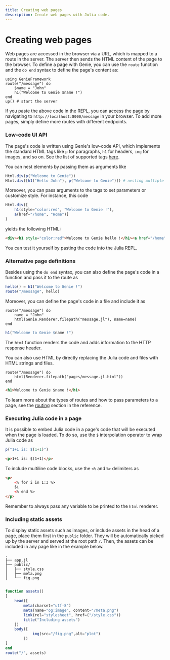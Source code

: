 ```yaml
---
title: Creating web pages
description: Create web pages with Julia code.
---
```


# Creating web pages

<!--Modern web applications are often characterized by their ability to generate content dynamically, tailoring web pages based on user interactions, database queries, or other factors. This guide provides an overview of how to create web pages with dynamic content.-->
<!---->
<!--Dynamic content refers to the parts of a web page that change based on varying factors such as user input, database changes, or real-time data. Instead of serving static HTML files, the server generates the content of the page on-the-fly, often pulling from databases or other data sources.-->

Web pages are accessed in the browser via a URL, which is mapped to a route in the server. The server then sends the HTML content of the page to the browser. To define a page with Genie, you can use the `route` function and the `do end` syntax to define the page's content as:

```julia[app.jl]
using GenieFramework
route("/message") do
    $name = "John"
    h1("Welcome to Genie $name !")
end
up() # start the server
```
If you paste the above code in the REPL, you can access the page by navigating to `http://localhost:8000/message` in your browser. To add more pages, simply define more routes with different endpoints.


### Low-code UI API

The page's code is written using Genie's low-code API, which implements the standard HTML tags like `p` for paragraphs, `h1` for headers, `img` for images, and so on. See the list of supported tags [here](https://github.com/GenieFramework/Genie.jl/blob/1cca8ffbb5e90f8fb4a5753179a9df103f2d78c1/src/renderers/Html.jl#L23-L32). 

You can nest elements by passing them as arguments like

```julia
Html.div(p("Welcome to Genie"))
Html.div([h1("Hello John"), p("Welcome to Genie")]) # nesting multiple elements
```
Moreover, you can pass arguments to the tags to set parameters or customize style. For instance, this code

```julia
Html.div([
    h1(style="color:red", "Welcome to Genie !"),
    a(href="/home", "Home")]
)
```

yields the following HTML:

```html
<div><h1 style="color:red">Welcome to Genie hello !</h1><a href="/home">Home</a></div>
```

You can test it yourself by pasting the code into the Julia REPL.

### Alternative page definitions

Besides using the `do end` syntax, you can also define the page's code in a function and pass it to the route as

```julia
hello() = h1("Welcome to Genie !")
route("/message", hello)
```

Moreover, you can define the page's code in a file and include it as

```julia[app.jl]
route("/message") do
    name = "John"
    html(Genie.Renderer.filepath("message.jl"), name=name)
end
```

```julia [message.jl]
h1("Welcome to Genie $name !")
```
The `html` function renders the code and adds information to the HTTP response header.


You can also use HTML by directly replacing the Julia code and files with HTML strings and files.

```julia[app.jl]
route("/message") do
    html(Renderer.filepath("pages/message.jl.html"))
end

```


```html [message.jl.html]
<h1>Welcome to Genie $name !</h1>
```

To learn more about the types of routes and how to pass parameters to a page, see the [routing](https://learn.genieframework.com/docs/reference/server/routing) section in the reference.

### Executing Julia code in a page

It is possible to embed Julia code in a page's code that will be executed when the page is loaded. To do so, use the `$` interpolation operator to wrap Julia code as

```julia [low-code]
p("1+1 is: $(1+1)")
```
```html [HTML]
<p>1+1 is: $(1+1)</p>
```

To include multiline code blocks, use the `<%` and `%>` delimiters as

```html [HTML]
<p>
    <% for i in 1:3 %>
    $i
    <% end %>
</p>
```
Remember to always pass any variable to be printed to the `html` renderer.

### Including static assets

To display static assets such as images, or include assets in the head of a page, place them first in the `public` folder. They will be automatically picked up by the server and served at the root path `/`. Then, the assets can be included in any page like in the example below.


```
.
├── app.jl
├── public/
│   ├── style.css
│   ├── meta.png
│   └── fig.png
```

```julia [app.jl]

function assets()
[
    head([
        meta(charset="utf-8")
        meta(name="og:image", content="/meta.png")
        link(rel="stylesheet", href=("/style.css"))
        title("Including assets")
    ])
    body([
            img(src="/fig.png",alt="plot")
        ])
]
end
route("/", assets)
```
